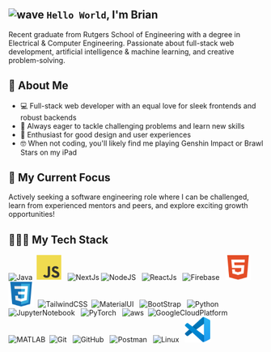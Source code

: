 ## <img src="https://user-images.githubusercontent.com/1303154/88677602-1635ba80-d120-11ea-84d8-d263ba5fc3c0.gif" width="24px" alt="wave">&nbsp;`Hello World`, I'm Brian

Recent graduate from Rutgers School of Engineering with a degree in Electrical & Computer Engineering. Passionate about full-stack web development, artificial intelligence & machine learning, and creative problem-solving.

## 🚀 About Me
* 💻 Full-stack web developer with an equal love for sleek frontends and robust backends
* 🧠 Always eager to tackle challenging problems and learn new skills
* 🎨 Enthusiast for good design and user experiences
* 🤓 When not coding, you'll likely find me playing Genshin Impact or Brawl Stars on my iPad
  
## 🔭 My Current Focus
Actively seeking a software engineering role where I can be challenged, learn from experienced mentors and peers, and explore exciting growth opportunities!

## 🧑🏻‍💻 My Tech Stack
<!-- icon src links from https://devicon.dev/ !-->
<img  src="https://cdn.jsdelivr.net/gh/devicons/devicon@latest/icons/java/java-original.svg" alt="Java" width="50" height="50"/>&nbsp;
<img  src="https://raw.githubusercontent.com/devicons/devicon/1119b9f84c0290e0f0b38982099a2bd027a48bf1/icons/javascript/javascript-original.svg" alt="JavaScript" width="50" height="50"/> &nbsp;
<img src="https://cdn.jsdelivr.net/gh/devicons/devicon@latest/icons/nextjs/nextjs-original.svg" alt="NextJs" width="50" height="50" />
<img src="https://cdn.jsdelivr.net/gh/devicons/devicon@latest/icons/nodejs/nodejs-original-wordmark.svg" alt="NodeJS" width="50" height="50"/> &nbsp;
<img src="https://cdn.jsdelivr.net/gh/devicons/devicon@latest/icons/react/react-original.svg" alt="ReactJs" width="50" height="50"/> &nbsp;
<img src="https://cdn.jsdelivr.net/gh/devicons/devicon@latest/icons/firebase/firebase-original.svg" alt="Firebase" width="50" height="50"/> &nbsp;
<img src="https://raw.githubusercontent.com/devicons/devicon/1119b9f84c0290e0f0b38982099a2bd027a48bf1/icons/html5/html5-plain.svg" alt="HTML5" width="50" height="50"/> &nbsp;
<img src="https://raw.githubusercontent.com/devicons/devicon/1119b9f84c0290e0f0b38982099a2bd027a48bf1/icons/css3/css3-original.svg" alt="CSS3" width="50" height="50"/>&nbsp;
<img src="https://cdn.jsdelivr.net/gh/devicons/devicon@latest/icons/tailwindcss/tailwindcss-original.svg" alt="TailwindCSS" width="50" height="50"/>&nbsp;
<img src="https://cdn.jsdelivr.net/gh/devicons/devicon@latest/icons/materialui/materialui-original.svg" alt="MaterialUI" width="50" height="50"/> &nbsp;
<img src="https://cdn.jsdelivr.net/gh/devicons/devicon@latest/icons/bootstrap/bootstrap-original.svg" alt="BootStrap" width="50" height="50"/> &nbsp;
<img src="https://cdn.jsdelivr.net/gh/devicons/devicon@latest/icons/python/python-original.svg" alt="Python" width="50" height="50"/>&nbsp;
<img src="https://cdn.jsdelivr.net/gh/devicons/devicon@latest/icons/jupyter/jupyter-original-wordmark.svg" alt="JupyterNotebook" width="50" height="50"/> &nbsp;
<img src="https://cdn.jsdelivr.net/gh/devicons/devicon@latest/icons/pytorch/pytorch-original.svg" alt="PyTorch" width="50" height="50"/> &nbsp; 
<img src="https://cdn.jsdelivr.net/gh/devicons/devicon@latest/icons/amazonwebservices/amazonwebservices-plain-wordmark.svg" alt="aws" width="50" height="50"/>&nbsp;
<img src="https://cdn.jsdelivr.net/gh/devicons/devicon@latest/icons/googlecloud/googlecloud-original.svg" alt="GoogleCloudPlatform" width="50" height="50"/>&nbsp;
<img src="https://cdn.jsdelivr.net/gh/devicons/devicon@latest/icons/matlab/matlab-original.svg" alt="MATLAB" width="50" height="50"/>&nbsp; 
<img src="https://cdn.jsdelivr.net/gh/devicons/devicon@latest/icons/git/git-original.svg" alt="Git" width="50" height="50"/> &nbsp;
<img src="https://cdn.jsdelivr.net/gh/devicons/devicon@latest/icons/github/github-original.svg" alt="GitHub" width="50" height="50"/> &nbsp;
<img src="https://cdn.jsdelivr.net/gh/devicons/devicon@latest/icons/postman/postman-original.svg" alt="Postman" width="50" height="50"/> &nbsp;
<img src="https://cdn.jsdelivr.net/gh/devicons/devicon@latest/icons/linux/linux-original.svg" alt="Linux" width="50" height="50"/> &nbsp;
<img  src="https://raw.githubusercontent.com/devicons/devicon/1119b9f84c0290e0f0b38982099a2bd027a48bf1/icons/vscode/vscode-original.svg" alt="VSCode" width="50" height="50"/> &nbsp;
<!-- for badges instead, refer to this repo: https://github.com/Ileriayo/markdown-badges?tab=readme-ov-file#markdown-badges -->

<!-- refer to this repo: https://github.com/anuraghazra/github-readme-stats !-->
<!-- [![Top Langs](https://github-readme-stats.vercel.app/api/top-langs/?username=brianhe1)](https://github.com/brianhe1/github-readme-stats) -->

<!--
**brianhe1/brianhe1** is a ✨ _special_ ✨ repository because its `README.md` (this file) appears on your GitHub profile.

Here are some ideas to get you started:

- 🔭 I’m currently working on ...
- 🌱 I’m currently learning ...
- 👯 I’m looking to collaborate on ...
- 🤔 I’m looking for help with ...
- 💬 Ask me about ...
- 📫 How to reach me: ...
- 😄 Pronouns: ...
- ⚡ Fun fact: ...
-->
